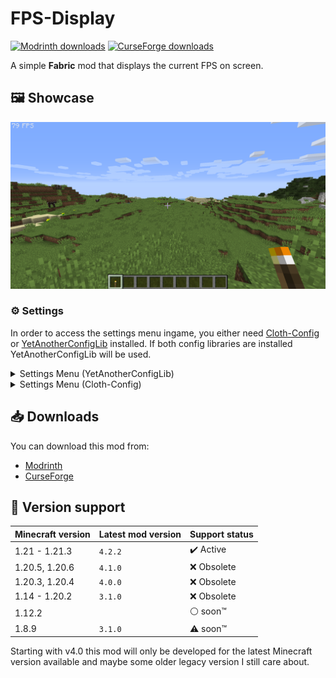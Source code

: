 # FPS-Display
[![Modrinth downloads](https://img.shields.io/modrinth/dt/DIlqwRFH?logo=modrinth&label=Modrinth&color=00AF5C)](https://modrinth.com/mod/fpsdisplay)
[![CurseForge downloads](https://img.shields.io/curseforge/dt/440228?logo=curseforge&label=CurseForge&color=F16436)](https://www.curseforge.com/minecraft/mc-mods/fpsdisplay)

A simple **Fabric** mod that displays the current FPS on screen.

## 🖼️ Showcase

![preview](./media/showcase/fps-counter.png)

### ⚙️ Settings

In order to access the settings menu ingame, you either need [Cloth-Config](https://modrinth.com/mod/cloth-config) or [YetAnotherConfigLib](https://modrinth.com/mod/yacl) installed.
If both config libraries are installed YetAnotherConfigLib will be used.

<details>
<summary>Settings Menu (YetAnotherConfigLib)</summary>

![settings](./media/showcase/settings-yacl.png)
</details>

<details>
<summary>Settings Menu (Cloth-Config)</summary>

![settings](./media/showcase/settings-clothconfig.png)
</details>

## 📥 Downloads

You can download this mod from:
* [Modrinth](https://modrinth.com/mod/fpsdisplay)
* [CurseForge](https://www.curseforge.com/minecraft/mc-mods/fpsdisplay)

## 🎲 Version support

| Minecraft version | Latest mod version | Support status            |
| ----------------- | ------------------ | ------------------------- |
| 1.21 -  1.21.3    | `4.2.2`            | :heavy_check_mark: Active |
| 1.20.5, 1.20.6    | `4.1.0`            | :x: Obsolete              |
| 1.20.3, 1.20.4    | `4.0.0`            | :x: Obsolete              |
| 1.14 - 1.20.2     | `3.1.0`            | :x: Obsolete              |
| 1.12.2            |                    | :white_circle: soon™      |
| 1.8.9             | `3.1.0`            | :warning: soon™           |

Starting with v4.0 this mod will only be developed for the latest Minecraft version available and maybe some older legacy version I still care about.
